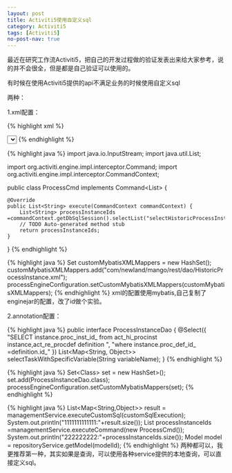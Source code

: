 ```yaml
---
layout: post
title: Activiti5使用自定义sql
category: Activiti5
tags: [Activiti5]
no-post-nav: true
---
```


最近在研究工作流Activiti5，把自己的开发过程做的验证发表出来给大家参考，说的并不会很全，但是都是自己验证可以使用的。


有时候在使用Activiti5提供的api不满足业务的时候使用自定义sql
        
两种：
       
1.xml配置：

{% highlight xml %}
<?xml version="1.0" encoding="UTF-8" ?>


<!DOCTYPE mapper PUBLIC "-//mybatis.org//DTD Mapper 3.0//EN" "http://mybatis.org/dtd/mybatis-3-mapper.dtd">

<mapper namespace="org.activiti.engine.impl.persistence.entity.HistoricProcessInstanceEntity">


  <select id="selectHistoricProcessInstanceIdsByProcessDefinitionId1" parameterType="org.activiti.engine.impl.db.ListQueryParameterObject" resultType="string">
    select ID_
    from ${prefix}ACT_HI_PROCINST 
    where PROC_DEF_ID_ = #{parameter}
  </select>


</mapper>
{% endhighlight %}

{% highlight java %}
import java.io.InputStream;
import java.util.List;

import org.activiti.engine.impl.interceptor.Command;
import org.activiti.engine.impl.interceptor.CommandContext;

public class ProcessCmd  implements Command<List<String>> {

    @Override
    public List<String> execute(CommandContext commandContext) {
        List<String> processInstanceIds =commandContext.getDbSqlSession().selectList("selectHistoricProcessInstanceIdsByProcessDefinitionId1","cs:1:5004");
        // TODO Auto-generated method stub
        return processInstanceIds;
    }

}
{% endhighlight %}

{% highlight java %}
   Set customMybatisXMLMappers = new HashSet();
   customMybatisXMLMappers.add("com/newland/mango/rest/dao/HistoricProcessInstance.xml");
   processEngineConfiguration.setCustomMybatisXMLMappers(customMybatisXMLMappers);
{% endhighlight %}
xml的配置使用mybatis,自己复制了enginejar的配置，改了id做个实验。

2.annotation配置：

{% highlight java %}
public interface ProcessInstanceDao {
      @Select({
          "SELECT instance.proc_inst_id_ from act_hi_procinst instance,act_re_procdef definition ",
          "where instance.proc_def_id_ =definition.id_"
      })
      List<Map<String, Object>> selectTaskWithSpecificVariable(String variableName);
}
{% endhighlight %}

{% highlight java %}
   Set<Class<?>> set = new HashSet<Class<?>>();
   set.add(ProcessInstanceDao.class);
   processEngineConfiguration.setCustomMybatisMappers(set);
{% endhighlight %}

{% highlight java %}
  List<Map<String,Object>> result = managementService.executeCustomSql(customSqlExecution);
  System.out.println("1111111111111:"+result.size());
  List processInstanceIds =managementService.executeCommand(new ProcessCmd());
  System.out.println("222222222:"+processInstanceIds.size());
  Model model = repositoryService.getModel(modelId);
{% endhighlight %}
两种都可以，我更推荐第一种，其实如果是查询，可以使用各种service提供的本地查询，可以直接定义sql。
